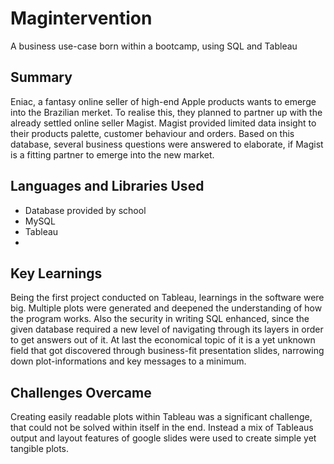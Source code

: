 # Magintervention
A business use-case born within a bootcamp, using SQL and Tableau

## Summary
Eniac, a fantasy online seller of high-end Apple products wants to emerge into the Brazilian merket. To realise this, they planned to partner up with the already settled online seller Magist.
Magist provided limited data insight to their products palette, customer behaviour and orders. Based on this database, several business questions were answered to elaborate, if Magist is a fitting partner to emerge into the new market.

## Languages and Libraries Used
- Database provided by school
- MySQL
- Tableau
- 
## Key Learnings
Being the first project conducted on Tableau, learnings in the software were big. Multiple plots were generated and deepened the understanding of how the program works.
Also the security in writing SQL enhanced, since the given database required a new level of navigating through its layers in order to get answers out of it.
At last the economical topic of it is a yet unknown field that got discovered through business-fit presentation slides, narrowing down plot-informations and key messages to a minimum.

## Challenges Overcame
Creating easily readable plots within Tableau was a significant challenge, that could not be solved within itself in the end. Instead a mix of Tableaus output and layout features of google slides were used to create simple yet tangible plots.
